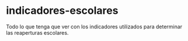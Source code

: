 # indicadores-escolares
Todo lo que tenga que ver con los indicadores utilizados para determinar las reaperturas escolares.

